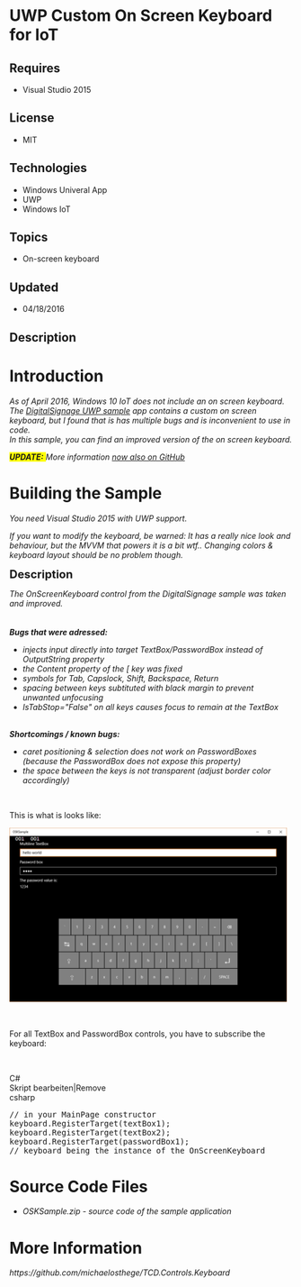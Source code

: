 # UWP Custom On Screen Keyboard for IoT
## Requires
- Visual Studio 2015
## License
- MIT
## Technologies
- Windows Univeral App
- UWP
- Windows IoT
## Topics
- On-screen keyboard
## Updated
- 04/18/2016
## Description

<h1>Introduction</h1>
<p><em>As of April 2016, Windows 10 IoT does not include an on screen keyboard.<br>
The <a href="https://ms-iot.github.io/content/en-US/win10/samples/DigitalSignage.htm" target="_blank">
DigitalSignage UWP sample</a> app contains a custom on screen keyboard, but I found that is has multiple bugs and is inconvenient to use in code.<br>
In this sample, you can find an improved version of the on screen keyboard.</em></p>
<p><span style="background-color:#ffff00"><em><strong>UPDATE:</strong> <span style="background-color:#ffffff">
More information <a href="https://github.com/michaelosthege/TCD.Controls.Keyboard">
now also on GitHub</a></span></em></span></p>
<h1><span>Building the Sample</span></h1>
<p><em>You need Visual Studio 2015 with UWP support.</em></p>
<p><em>If you want to modify the keyboard, be warned: It has a really nice look and behaviour, but the MVVM that powers it is a bit wtf.. Changing colors &amp; keyboard layout should be no problem though.<br>
</em></p>
<p><span style="font-size:20px; font-weight:bold">Description</span></p>
<p><em>The OnScreenKeyboard control from the DigitalSignage sample was taken and improved.<br>
<br>
<br>
<strong>Bugs that were adressed:</strong><br>
</em></p>
<ul>
<li><em>injects input directly into target TextBox/PasswordBox instead of OutputString property</em>
</li><li><em>the Content property of the [ key was fixed</em> </li><li><em>symbols for Tab, Capslock, Shift, Backspace, Return</em> </li><li><em>spacing between keys subtituted with black margin to prevent unwanted unfocusing</em>
</li><li><em>IsTabStop=&quot;False&quot; on all keys causes focus to remain at the TextBox</em> </li></ul>
<p><em>&nbsp;<br>
<strong>Shortcomings / known bugs:</strong><br>
</em></p>
<ul>
<li><em>caret positioning &amp; selection does not work on PasswordBoxes (because the PasswordBox does not expose this property)</em>
</li><li><em>the space between the keys is not transparent (adjust border color accordingly)</em>
</li></ul>
<p>&nbsp;</p>
<p>This is what is looks like:</p>
<p><img id="151009" src="151009-ss1.png" alt="" width="494" height="309"></p>
<p><em><br>
</em></p>
<p>For all TextBox and PasswordBox controls, you have to subscribe the keyboard:</p>
<p><em>&nbsp; <br>
</em></p>
<div class="scriptcode">
<div class="pluginEditHolder" pluginCommand="mceScriptCode">
<div class="title"><span>C#</span></div>
<div class="pluginLinkHolder"><span class="pluginEditHolderLink">Skript bearbeiten</span>|<span class="pluginRemoveHolderLink">Remove</span></div>
<span class="hidden">csharp</span>

<div class="preview">
<pre class="csharp"><span class="cs__com">//&nbsp;in&nbsp;your&nbsp;MainPage&nbsp;constructor</span>&nbsp;
keyboard.RegisterTarget(textBox1);&nbsp;
keyboard.RegisterTarget(textBox2);&nbsp;
keyboard.RegisterTarget(passwordBox1);&nbsp;
<span class="cs__com">//&nbsp;keyboard&nbsp;being&nbsp;the&nbsp;instance&nbsp;of&nbsp;the&nbsp;OnScreenKeyboard</span></pre>
</div>
</div>
</div>
<h1><span>Source Code Files</span></h1>
<ul>
<li><em>OSKSample.zip - source code of the sample application</em> </li></ul>
<h1>More Information</h1>
<p><em>https://github.com/michaelosthege/TCD.Controls.Keyboard</em></p>
